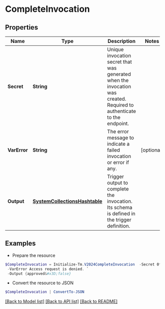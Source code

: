 # CompleteInvocation
## Properties

Name | Type | Description | Notes
------------ | ------------- | ------------- | -------------
**Secret** | **String** | Unique invocation secret that was generated when the invocation was created. Required to authenticate to the endpoint. | 
**VarError** | **String** | The error message to indicate a failed invocation or error if any. | [optional] 
**Output** | [**SystemCollectionsHashtable**](.md) | Trigger output to complete the invocation. Its schema is defined in the trigger definition. | 

## Examples

- Prepare the resource
```powershell
$CompleteInvocation = Initialize-Tm.V2024CompleteInvocation  -Secret 0f11f2a4-7c94-4bf3-a2bd-742580fe3bde `
 -VarError Access request is denied. `
 -Output {approved&#x3D;false}
```

- Convert the resource to JSON
```powershell
$CompleteInvocation | ConvertTo-JSON
```

[[Back to Model list]](../README.md#documentation-for-models) [[Back to API list]](../README.md#documentation-for-api-endpoints) [[Back to README]](../README.md)

